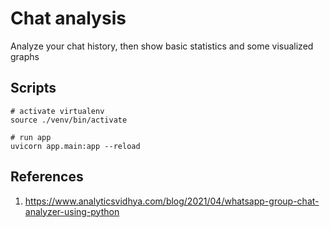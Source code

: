# Chat analysis

Analyze your chat history, then show basic statistics and some visualized graphs

## Scripts

```shell
# activate virtualenv
source ./venv/bin/activate

# run app
uvicorn app.main:app --reload
```

## References

1. <https://www.analyticsvidhya.com/blog/2021/04/whatsapp-group-chat-analyzer-using-python>
